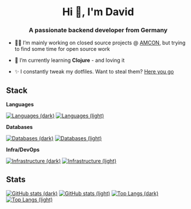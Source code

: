<h1 align="center">Hi 👋, I'm David</h1>
<h3 align="center">A passionate backend developer from Germany</h3>

- 🧑‍💻 I’m mainly working on closed source projects @ [AMCON](https://amcon.de), but trying to find some time for open source work

- 🌱 I’m currently learning **Clojure** - and loving it

- ✨ I constantly tweak my dotfiles. Want to steal them? [Here you go](https://github.com/davidferneding/dotfiles)
  
## Stack
**Languages**

[![Languages (dark)](https://skillicons.dev/icons?i=cs,clojure,ts,java,kotlin,lua&perline=3&theme=dark#gh-dark-mode-only)](https://skillicons.dev#gh-dark-mode-only)
[![Languages (light)](https://skillicons.dev/icons?i=cs,clojure,ts,java,kotlin,lua&perline=3&theme=light#gh-light-mode-only)](https://skillicons.dev#gh-light-mode-only)

**Databases**

[![Databases (dark)](https://skillicons.dev/icons?i=postgres,redis,mongodb&perline=3&theme=dark#gh-dark-mode-only)](https://skillicons.dev#gh-dark-mode-only)
[![Databases (light)](https://skillicons.dev/icons?i=postgres,redis,mongodb&perline=3&theme=light#gh-light-mode-only)](https://skillicons.dev#gh-light-mode-only)

**Infra/DevOps**

[![Infrastructure (dark)](https://skillicons.dev/icons?i=aws,docker,kubernetes,nginx,jenkins,bitbucket,rabbitmq,grafana,prometheus&perline=3&theme=dark#gh-dark-mode-only)](https://skillicons.dev#gh-dark-mode-only)
[![Infrastructure (light)](https://skillicons.dev/icons?i=aws,docker,kubernetes,nginx,jenkins,bitbucket,rabbitmq,grafana,prometheus&perline=3&theme=light#gh-light-mode-only)](https://skillicons.dev#gh-light-mode-only)

## Stats
[![GitHub stats (dark)](https://github-readme-stats.vercel.app/api?username=davidferneding&hide=stars&hide_title=true&show_icons=true&theme=catppuccin_mocha&border_radius=8.0&line_height=24#gh-dark-mode-only)](https://github.com/anuraghazra/github-readme-stats#gh-dark-mode-only)
[![GitHub stats (light)](https://github-readme-stats.vercel.app/api?username=davidferneding&hide=stars&hide_title=true&show_icons=true&rank_icon=default&theme=catppuccin_latte&border_radius=8.0&line_height=24#gh-light-mode-only)](https://github.com/anuraghazra/github-readme-stats#gh-light-mode-only)
[![Top Langs (dark)](https://github-readme-stats.vercel.app/api/top-langs/?username=davidferneding&size_weight=0.5&count_weight=0.5&layout=compact&hide_title=true&exclude_repo=CommunityForum,CommunityForum-Backend&theme=catppuccin_mocha&border_radius=8.0#gh-dark-mode-only)](https://github.com/anuraghazra/github-readme-stats#gh-dark-mode-only)
[![Top Langs (light)](https://github-readme-stats.vercel.app/api/top-langs/?username=davidferneding&size_weight=0.5&count_weight=0.5&layout=compact&hide_title=true&exclude_repo=CommunityForum,CommunityForum-Backend&theme=catppuccin_latte&border_radius=8.0#gh-light-mode-only)](https://github.com/anuraghazra/github-readme-stats#gh-light-mode-only)
